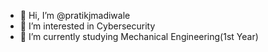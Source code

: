 - 👋 Hi, I’m @pratikjmadiwale
- 👀 I’m interested in Cybersecurity
- 🌱 I’m currently studying Mechanical Engineering(1st Year)


<!---
pratikjmadiwale/pratikjmadiwale is a ✨ special ✨ repository because its `README.md` (this file) appears on your GitHub profile.
You can click the Preview link to take a look at your changes.
--->
